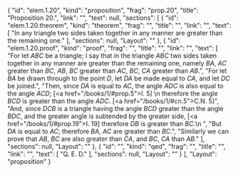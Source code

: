 {
  "id": "elem.1.20",
  "kind": "proposition",
  "frag": "prop.20",
  "title": "Proposition 20.",
  "link": "",
  "text": null,
  "sections": [
    {
      "id": "elem.1.20.theorem",
      "kind": "theorem",
      "frag": "",
      "title": "",
      "link": "",
      "text": [
        "In any triangle two sides taken together in any manner are greater than the remaining one."
      ],
      "sections": null,
      "Layout": ""
    },
    {
      "id": "elem.1.20.proof",
      "kind": "proof",
      "frag": "",
      "title": "",
      "link": "",
      "text": [
        "For let <var>ABC</var> be a triangle; I say that in the triangle <var>ABC</var> two sides taken together in any manner are greater than the remaining one, namely <var>BA</var>, <var>AC</var> greater than <var>BC</var>, <var>AB</var>, <var>BC</var> greater than <var>AC</var>, <var>BC</var>, <var>CA</var> greater than <var>AB</var>.",
        "For let <var>BA</var> be drawn through to the point <var>D</var>, let <var>DA</var> be made equal to <var>CA</var>, and let <var>DC</var> be joined.",
        "Then, since <var>DA</var> is equal to <var>AC</var>, the angle <var>ADC</var> is also equal to the angle <var>ACD</var>; [<a href=\"/books/1/#prop.5\">I. 5</a>] \n        therefore the angle <var>BCD</var> is greater than the angle <var>ADC</var>. [<a href=\"/books/1/#cn.5\">C.N. 5</a>]",
        "And, since <var>DCB</var> is a triangle having the angle <var>BCD</var> greater than the angle <var>BDC</var>, and the greater angle is subtended by the greater side, [<a href=\"/books/1/#prop.19\">I. 19</a>] therefore <var>DB</var> is greater than <var>BC</var>.\n        ",
        "But <var>DA</var> is equal to <var>AC</var>; therefore <var>BA</var>, <var>AC</var> are greater than <var>BC</var>.",
        "Similarly we can prove that <var>AB</var>, <var>BC</var> are also greater than <var>CA</var>, and <var>BC</var>, <var>CA</var> than <var>AB</var>."
      ],
      "sections": null,
      "Layout": ""
    },
    {
      "id": "",
      "kind": "qed",
      "frag": "",
      "title": "",
      "link": "",
      "text": [
        "Q. E. D."
      ],
      "sections": null,
      "Layout": ""
    }
  ],
  "Layout": "proposition"
}
